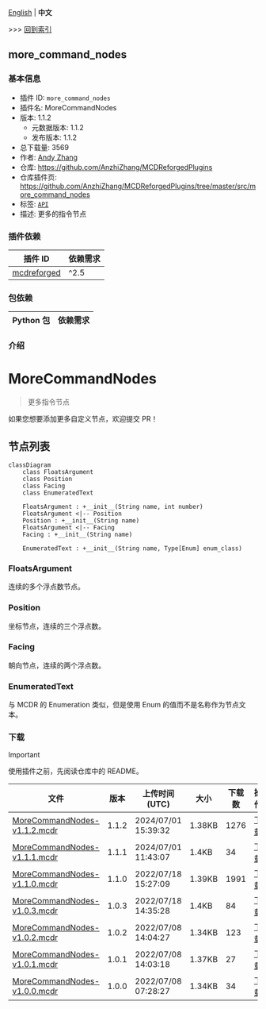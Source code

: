[English](readme.md) | **中文**

\>\>\> [回到索引](/readme-zh_cn.md)

## more_command_nodes

### 基本信息

- 插件 ID: `more_command_nodes`
- 插件名: MoreCommandNodes
- 版本: 1.1.2
  - 元数据版本: 1.1.2
  - 发布版本: 1.1.2
- 总下载量: 3569
- 作者: [Andy Zhang](https://github.com/AnzhiZhang)
- 仓库: https://github.com/AnzhiZhang/MCDReforgedPlugins
- 仓库插件页: https://github.com/AnzhiZhang/MCDReforgedPlugins/tree/master/src/more_command_nodes
- 标签: [`API`](/labels/api/readme-zh_cn.md)
- 描述: 更多的指令节点

### 插件依赖

| 插件 ID | 依赖需求 |
| --- | --- |
| [mcdreforged](https://github.com/Fallen-Breath/MCDReforged) | ^2.5 |

### 包依赖

| Python 包 | 依赖需求 |
| --- | --- |

### 介绍

# MoreCommandNodes

> 更多指令节点

如果您想要添加更多自定义节点，欢迎提交 PR！

## 节点列表

```mermaid
classDiagram
    class FloatsArgument
    class Position
    class Facing
    class EnumeratedText

    FloatsArgument : +__init__(String name, int number)
    FloatsArgument <|-- Position
    Position : +__init__(String name)
    FloatsArgument <|-- Facing
    Facing : +__init__(String name)

    EnumeratedText : +__init__(String name, Type[Enum] enum_class)
```

### FloatsArgument

连续的多个浮点数节点。

### Position

坐标节点，连续的三个浮点数。

### Facing

朝向节点，连续的两个浮点数。

### EnumeratedText

与 MCDR 的 Enumeration 类似，但是使用 Enum 的值而不是名称作为节点文本。

### 下载

> [!IMPORTANT]
> 使用插件之前，先阅读仓库中的 README。

| 文件 | 版本 | 上传时间 (UTC) | 大小 | 下载数 | 操作 |
| --- | --- | --- | --- | --- | --- |
| [MoreCommandNodes-v1.1.2.mcdr](https://github.com/AnzhiZhang/MCDReforgedPlugins/releases/tag/more_command_nodes-v1.1.2) | 1.1.2 | 2024/07/01 15:39:32 | 1.38KB | 1276 | [下载](https://github.com/AnzhiZhang/MCDReforgedPlugins/releases/download/more_command_nodes-v1.1.2/MoreCommandNodes-v1.1.2.mcdr) |
| [MoreCommandNodes-v1.1.1.mcdr](https://github.com/AnzhiZhang/MCDReforgedPlugins/releases/tag/more_command_nodes-v1.1.1) | 1.1.1 | 2024/07/01 11:43:07 | 1.4KB | 34 | [下载](https://github.com/AnzhiZhang/MCDReforgedPlugins/releases/download/more_command_nodes-v1.1.1/MoreCommandNodes-v1.1.1.mcdr) |
| [MoreCommandNodes-v1.1.0.mcdr](https://github.com/AnzhiZhang/MCDReforgedPlugins/releases/tag/more_command_nodes-v1.1.0) | 1.1.0 | 2022/07/18 15:27:09 | 1.39KB | 1991 | [下载](https://github.com/AnzhiZhang/MCDReforgedPlugins/releases/download/more_command_nodes-v1.1.0/MoreCommandNodes-v1.1.0.mcdr) |
| [MoreCommandNodes-v1.0.3.mcdr](https://github.com/AnzhiZhang/MCDReforgedPlugins/releases/tag/more_command_nodes-v1.0.3) | 1.0.3 | 2022/07/18 14:35:28 | 1.4KB | 84 | [下载](https://github.com/AnzhiZhang/MCDReforgedPlugins/releases/download/more_command_nodes-v1.0.3/MoreCommandNodes-v1.0.3.mcdr) |
| [MoreCommandNodes-v1.0.2.mcdr](https://github.com/AnzhiZhang/MCDReforgedPlugins/releases/tag/more_command_nodes-v1.0.2) | 1.0.2 | 2022/07/08 14:04:27 | 1.34KB | 123 | [下载](https://github.com/AnzhiZhang/MCDReforgedPlugins/releases/download/more_command_nodes-v1.0.2/MoreCommandNodes-v1.0.2.mcdr) |
| [MoreCommandNodes-v1.0.1.mcdr](https://github.com/AnzhiZhang/MCDReforgedPlugins/releases/tag/more_command_nodes-v1.0.1) | 1.0.1 | 2022/07/08 14:03:18 | 1.37KB | 27 | [下载](https://github.com/AnzhiZhang/MCDReforgedPlugins/releases/download/more_command_nodes-v1.0.1/MoreCommandNodes-v1.0.1.mcdr) |
| [MoreCommandNodes-v1.0.0.mcdr](https://github.com/AnzhiZhang/MCDReforgedPlugins/releases/tag/more_command_nodes-v1.0.0) | 1.0.0 | 2022/07/08 07:28:27 | 1.34KB | 34 | [下载](https://github.com/AnzhiZhang/MCDReforgedPlugins/releases/download/more_command_nodes-v1.0.0/MoreCommandNodes-v1.0.0.mcdr) |


